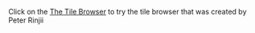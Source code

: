 Click on the [The Tile Browser](Browser%20Tiler%20self%20contained%20V1.html) to try the tile browser that was created by Peter Rinjii
